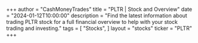 +++
author = "CashMoneyTrades"
title = "PLTR | Stock and Overview"
date = "2024-01-12T10:00:00"
description = "Find the latest information about trading PLTR stock for a full financial overview to help with your stock trading and investing."
tags = [
   "Stocks",
]
layout = "stocks"
ticker = "PLTR"
+++
